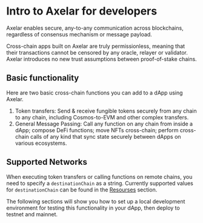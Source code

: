 # Intro to Axelar for developers

Axelar enables secure, any-to-any communication across blockchains, regardless of consensus mechanism or message payload.

Cross-chain apps built on Axelar are truly permissionless, meaning that their transactions cannot be censored by any oracle, relayer or validator. Axelar introduces no new trust assumptions between proof-of-stake chains.

## Basic functionality

Here are two basic cross-chain functions you can add to a dApp using Axelar.

1. Token transfers: Send & receive fungible tokens securely from any chain to any chain, including Cosmos-to-EVM and other complex transfers.
2. General Message Passing: Call any function on any chain from inside a dApp; compose DeFi functions; move NFTs cross-chain; perform cross-chain calls of any kind that sync state securely between dApps on various ecosystems.

## Supported Networks

When executing token transfers or calling functions on remote chains, you need to specify a `destinationChain` as a string. Currently supported values for `destinationChain` can be found in the [Resourses](../resources/supported.md) section.

The following sections will show you how to set up a local development environment for testing this functionality in your dApp, then deploy to testnet and mainnet.
